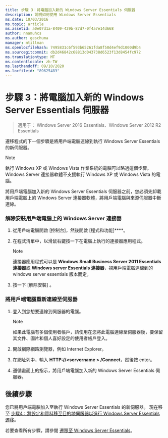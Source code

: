 ```yaml
---
title: 步驟 3：將電腦加入新的 Windows Server Essentials 伺服器
description: 說明如何使用 Windows Server Essentials
ms.date: 10/03/2016
ms.topic: article
ms.assetid: a0e07d1a-8409-429b-87d7-0f4a7e14d668
author: nnamuhcs
ms.author: geschuma
manager: mtillman
ms.openlocfilehash: 7495831c6f593b65261fda8f50d4ef9d1000d9b4
ms.sourcegitcommit: db2d46842c68813d043738d6523f13d8454fc972
ms.translationtype: MT
ms.contentlocale: zh-TW
ms.lasthandoff: 09/10/2020
ms.locfileid: "89625483"
---
```

# <a name="step-3-join-computers-to-the-new-windows-server-essentials-server"></a>步驟 3：將電腦加入新的 Windows Server Essentials 伺服器

>適用于： Windows Server 2016 Essentials、Windows Server 2012 R2 Essentials

遷移程式的下一個步驟是將用戶端電腦連線到執行 Windows Server Essentials 的新伺服器。

> [!NOTE]
>  執行 Windows XP 或 Windows Vista 作業系統的電腦可以略過這個步驟。 Windows Server 連接器軟體不支援執行 Windows XP 或 Windows Vista 的電腦。

 將用戶端電腦加入新的 Windows Server Essentials 伺服器之前，您必須先卸載用戶端電腦上的 Windows Server 連接器軟體，將用戶端電腦與來源伺服器中斷連線。

### <a name="to-uninstall-windows-server-connector-on-a-client-computer"></a>解除安裝用戶端電腦上的 Windows Server 連接器

1.  從用戶端電腦開啟 [控制台]，然後開啟 [程式和功能]****。

2.  在程式清單中，以滑鼠右鍵按一下在電腦上執行的連接器應用程式。

    > [!NOTE]
    >  連接器應用程式可以是 **Windows Small Business Server 2011 Essentials 連接器**或 **Windows server Essentials 連接器**，視用戶端電腦連線到的 windows server essentials 版本而定。

3.  按一下 [解除安裝]  。

### <a name="to-reconnect-a-client-computer-to-the-server"></a>將用戶端電腦重新連線至伺服器

1.  登入到您想要連線到伺服器的電腦。

    > [!NOTE]
    >  如果此電腦有多個使用者帳戶，請使用在您將此電腦連線至伺服器後，要保留其文件、圖片和個人喜好設定的使用者帳戶登入。

2.  開啟網際網路瀏覽器，例如 Internet Explorer。

3.  在網址列中，輸入 **HTTP://<servername \> /Connect**，然後按 enter。

4.  遵循畫面上的指示，將用戶端電腦加入新的 Windows Server Essentials 伺服器。

## <a name="next-steps"></a>後續步驟
 您已將用戶端電腦加入至執行 Windows Server Essentials 的新伺服器。 現在移至 [步驟4：將設定和資料移至目的地伺服器以進行 Windows Server Essentials 遷移](Step-4--Move-settings-and-data-to-the-Destination-Server-for-Windows-Server-Essentials-migration.md)。


若要查看所有步驟，請參閱 [遷移至 Windows Server Essentials](Migrate-from-Previous-Versions-to-Windows-Server-Essentials-or-Windows-Server-Essentials-Experience.md)。

